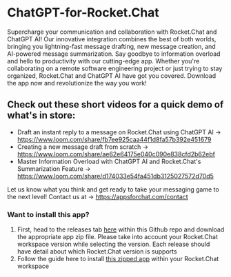 # ChatGPT-for-Rocket.Chat
Supercharge your communication and collaboration with Rocket.Chat and ChatGPT AI! Our innovative integration combines the best of both worlds, bringing you lightning-fast message drafting, new message creation, and AI-powered message summarization. Say goodbye to information overload and hello to productivity with our cutting-edge app. Whether you're collaborating on a remote software engineering project or just trying to stay organized, Rocket.Chat and ChatGPT AI have got you covered. Download the app now and revolutionize the way you work!

## Check out these short videos for a quick demo of what's in store:

- Draft an instant reply to a message on Rocket.Chat using ChatGPT AI -> https://www.loom.com/share/fb7ee925caa44f1d8fa57b392e451679
- Creating a new message draft from scratch -> https://www.loom.com/share/ae62e64175e040c090e838cfd2b62ebf
- Master Information Overload with ChatGPT AI and Rocket.Chat's Summarization Feature -> https://www.loom.com/share/d174033e54fa451db3125027572d70d5

Let us know what you think and get ready to take your messaging game to the next level! Contact us at -> https://appsforchat.com/contact

### Want to install this app?
1. First, head to the releases tab [here](https://github.com/murtaza98/ChatGPT-for-Rocket.Chat/releases/) within this Github repo and download the appropriate app zip file. Please take into account your Rocket.Chat workspace version while selecting the version. Each release should have detail about which Rocket.Chat version is supports
2. Follow the guide here to install [this zipped app](https://docs.appsforchat.com/reminder-bot/guides/installation/manual-installation) within your Rocket.Chat workspace
